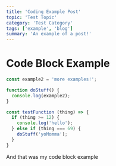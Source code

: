 ```yaml
---
title: 'Coding Example Post'
topic: 'Test Topic'
category: 'Test Category'
tags: ['example', 'blog']
summary: 'An example of a post!'
---
```


# Code Block Example

```js
const example2 = 'more examples!';

function doStuff() {
  console.log(example2);
}

const testFunction (thing) => {
  if (thing >= 12) {
    console.log('hello');
  } else if (thing === 69) {
    doStuff('yoMomma');
  }
}
```

And that was my code block example
